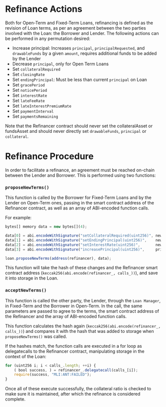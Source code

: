 # Refinance Actions

Both for Open-Term and Fixed-Term Loans, refinancing is defined as the revision of Loan terms, as per an agreement between the two parties involved with the Loan: the Borrower and Lender. The following actions can be performed in any permutation desired:
- Increase principal: Increases `principal`, `principalRequested`, and `drawableFunds` by a given `amount`, requires additional funds to be added by the Lender
- Decrease `principal`, only for Open Term Loans
- Set `collateralRequired`
- Set `closingRate`
- Set `endingPrincipal`: Must be less than current `principal` on Loan
- Set `gracePeriod`
- Set `noticePeriod`
- Set `interestRate`
- Set `lateFeeRate`
- Set `lateInterestPremiumRate`
- Set `paymentInterval`
- Set `paymentsRemaining`

Note that the Refinancer contract should never set the collateralAsset or fundsAsset and should never directly set `drawableFunds`, `principal` or `collateral`.

# Refinance Procedure

In order to facilitate a refinance, an agreement must be reached on-chain between the Lender and Borrower. This is performed using two functions:

### `proposeNewTerms()`

This function is called by the Borrower for Fixed-Term Loans and by the Lender on Open-Term ones, passing in the smart contract address of the Refinancer contract, as well as an array of ABI-encoded function calls.

For example:
```js
bytes[] memory data = new bytes[](4);

data[0] = abi.encodeWithSignature("setCollateralRequired(uint256)", newCollateralRequired_);
data[1] = abi.encodeWithSignature("setEndingPrincipal(uint256)",    newEndingPrincipal_);
data[2] = abi.encodeWithSignature("setInterestRate(uint256)",       newInterestRate_);
data[3] = abi.encodeWithSignature("increasePrincipal(uint256)",     principalIncrease_);

loan.proposeNewTerms(address(refinancer), data);
```

This function will take the hash of these changes and the Refinancer smart contract address (`keccak256(abi.encode(refinancer_, calls_))`), and save it into storage in the Loan.

### `acceptNewTerms()`

This function is called the other party, the Lender, through the `Loan Manager`, in Fixed-Term and the Borrower in Open-Term. In the call, the same parameters are passed to agree to the terms, the smart contract address of the Refinancer and the array of ABI-encoded function calls. 

This function calculates the hash again (`keccak256(abi.encode(refinancer_, calls_))`) and compares it with the hash that was added to storage when `proposeNewTerms()` was called.

If the hashes match, the function calls are executed in a for loop as delegatecalls to the Refinancer contract, manipulating storage in the context of the Loan:

```js
for (uint256 i; i < calls_.length; ++i) {
    ( bool success, ) = refinancer_.delegatecall(calls_[i]);
    require(success, "MLI:ANT:FAILED");
}
```

Once all of these execute successfully, the collateral ratio is checked to make sure it is maintained, after which the refinance is considered complete.
